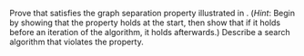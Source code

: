 

Prove that satisfies the graph
separation property illustrated in . (<i>Hint</i>: Begin by
showing that the property holds at the start, then show that if it holds
before an iteration of the algorithm, it holds afterwards.) Describe a
search algorithm that violates the property.
